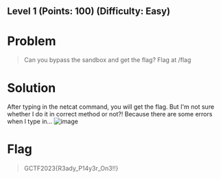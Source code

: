 ## Level 1 (Points: 100) (Difficulty: Easy)
# Problem
> Can you bypass the sandbox and get the flag?
Flag at /flag
# Solution
After typing in the netcat command, you will get the flag. But I'm not sure whether I do it in correct method or not?! Because there are some errors when I type in...
![image](https://github.com/kqrrrr/Girls-In-CTF-2023/assets/95967644/5b71e758-77b9-4fd3-9caf-182df742762c)

# Flag
> GCTF2023{R3ady_P14y3r_On3!!}
